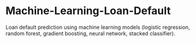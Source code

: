 # Machine-Learning-Loan-Default
Loan default prediction using machine learning models (logistic regression, random forest, gradient boosting, neural network, stacked classifier).

